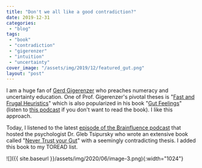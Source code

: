 ```yaml
---
title: "Don't we all like a good contradiction?"
date: 2019-12-31
categories: 
 - "blog"
tags: 
 - "book"
 - "contradiction"
 - "gigerenzer"
 - "intuition"
 - "uncertainty"
cover_image: "/assets/img/2019/12/featured_gut.png"
layout: "post"
---
```


I am a huge fan of [Gerd Gigerenzer](https://en.wikipedia.org/wiki/Gerd_Gigerenzer) who preaches numeracy and uncertainty education. One of Prof. Gigerenzer's pivotal theses is "[Fast and Frugal Heuristics](https://www.ncbi.nlm.nih.gov/pmc/articles/PMC4625029/)" which is also popularized in his book "[Gut Feelings](https://www.penguinrandomhouse.com/books/298863/gut-feelings-by-gerd-gigerenzer/)" (listen to [this podcast](https://www.econtalk.org/gerd-gigerenzer-on-gut-feelings/) if you don't want to read the book). I like this approach.

Today, I listened to the latest [episode of the Brainfluence podcast](https://www.rogerdooley.com/gleb-tsipursky-gut/) that hosted the psychologist Dr. Gleb Tsipursky who wrote an extensive book called "[Never Trust your Gut](https://disasteravoidanceexperts.com/nevergut/)" with a seemingly contradicting thesis. I added this book to my TOREAD list.

![]({{ site.baseurl }}/assets/img/2020/06/image-3.png){:width="1024"}
